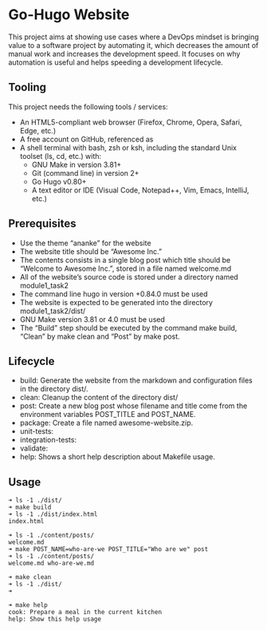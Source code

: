 
# Go-Hugo Website

This project aims at showing use cases where a DevOps mindset is bringing value to a software project by automating it, which decreases the amount of manual work and increases the development speed. It focuses on why automation is useful and helps speeding a development lifecycle.

## Tooling
This project needs the following tools / services:
* An HTML5-compliant web browser (Firefox, Chrome, Opera, Safari, Edge, etc.)
* A free account on GitHub, referenced as <GitHub Handle>
* A shell terminal with bash, zsh or ksh, including the standard Unix toolset (ls, cd, etc.) with:
    - GNU Make in version 3.81+
    - Git (command line) in version 2+
    - Go Hugo v0.80+
    - A text editor or IDE (Visual Code, Notepad++, Vim, Emacs, IntelliJ, etc.)

## Prerequisites
* Use the theme “ananke” for the website
* The website title should be “Awesome Inc.”
* The contents consists in a single blog post which title should be “Welcome to Awesome Inc.”, stored in a file named welcome.md
* All of the website’s source code is stored under a directory named module1_task2
* The command line hugo in version +0.84.0 must be used
* The website is expected to be generated into the directory module1_task2/dist/
* GNU Make version 3.81 or 4.0 must be used
* The “Build” step should be executed by the command make build, “Clean” by make clean and “Post” by make post.

## Lifecycle
* build: Generate the website from the markdown and configuration files in the directory dist/.
* clean: Cleanup the content of the directory dist/
* post: Create a new blog post whose filename and title come from the environment variables POST_TITLE and POST_NAME.
* package: Create a file named awesome-website.zip.
* unit-tests:
* integration-tests:
* validate:
* help: Shows a short help description about Makefile usage.

## Usage
```
➜ ls -1 ./dist/
➜ make build
➜ ls -1 ./dist/index.html
index.html

➜ ls -1 ./content/posts/
welcome.md
➜ make POST_NAME=who-are-we POST_TITLE="Who are we" post
➜ ls -1 ./content/posts/
welcome.md who-are-we.md

➜ make clean
➜ ls -1 ./dist/
➜

➜ make help
cook: Prepare a meal in the current kitchen
help: Show this help usage
```
